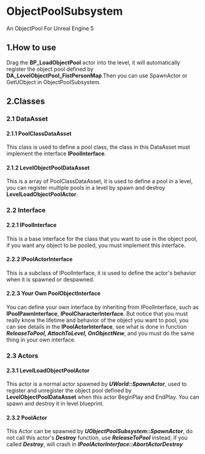 # ObjectPoolSubsystem
An ObjectPool For Unreal Engine 5

## 1.How to use
Drag the **BP_LoadObjectPool** actor into the level, it will automatically register the object pool defined by **DA_LevelObjectPool_FistPersonMap**.Then you can use SpawnActor or GetUObject in ObjectPoolSubsystem.

## 2.Classes
### 2.1 DataAsset
#### 2.1.1 PoolClassDataAsset
This class is used to define a pool class, the class in this DataAsset must implement the interface **IPoolInterface**.
#### 2.1.2 LevelObjectPoolDataAsset
This is a array of PoolClassDataAsset, it is used to define a pool in a level, you can register multiple pools in a level by spawn and destroy **LevelLoadObjectPoolActor**.
### 2.2 Interface
#### 2.2.1 IPoolInterface
This is a base interface for the class that you want to use in the object pool, if you want any object to be pooled, you must implement this interface.
#### 2.2.2 IPoolActorInterface
This is a subclass of IPoolInterface, it is used to define the actor's behavior when it is spawned or despawned.
#### 2.2.3 Your Own PoolObjectInterface
You can define your own interface by inheriting from IPoolInterface, such as **IPoolPawnInterface**, **IPoolCharacterInterface**. But notice that you must really know the lifetime and behavior of the object you want to pool, you can see details in the **IPoolActorInterface**, see what is done in function ***ReleaseToPool, AttachToLevel, OnObjectNew***, and you must do the same thing in your own interface.
### 2.3 Actors
#### 2.3.1 LevelLoadObjectPoolActor
This actor is a normal actor spawned by ***UWorld::SpawnActor***, used to register and unregister the object pool defined by **LevelObjectPoolDataAsset** when this actor BeginPlay and EndPlay. You can spawn and destroy it in level blueprint.
#### 2.3.2 PoolActor
This Actor can be spawned by ***UObjectPoolSubsystem::SpawnActor***, do not call this actor's ***Destroy*** function, use ***ReleaseToPool*** instead, if you called ***Destroy***, will crash in ***IPoolActorInterface::AbortActorDestroy*** 